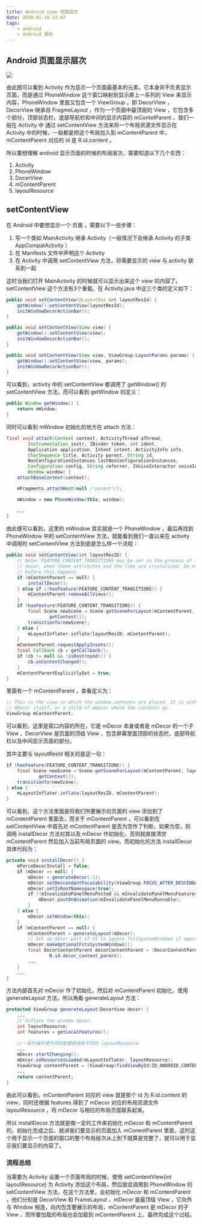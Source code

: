 ```yaml
---
title: Android view 视图层次
date: 2018-01-10 22:47
tags: 
	- android
	- android 源码
---
```


## Android 页面显示层次

![](http://blog-1251826226.coscd.myqcloud.com/1976991-810bf9f3f47b221b.png)

由此图可以看到 Activity 作为显示一个页面最基本的元素，它本身并不负责显示页面，而是通过 PhoneWindow 这个窗口映射到显示屏上一系列的 View 来显示内容，PhoneWindow 里面又包含一个 ViewGroup ，即 DecorView ，DecorView 继承自 FragmeLayout ，作为一个页面中最顶层的 View ，它包含多个部分，顶部状态栏、底部导航栏和中间的显示内容的 mContetParent ，我们一般在 Activity 中 通过 setContentView 方法来将一个布局资源文件显示在 Activity 中的时候，一般都是把这个布局加入到 mContentParent 中，mContentParent 对应的 id 是 R.id.content 。

所以要想理解 android 显示页面的时候的布局层次，需要知道以下几个东西：

1.  Activity
2.  PhoneWindow
3.  DocerView
4.  mContentParent
5.  layoutResource

## setContentView

在 Android 中要想显示一个 页面 ，需要以下一些步骤：

1.  写一个类如 MainActivity 继承 Activity（一般情况下会继承 Activity 的子类 AppCompatActivity ）
2.  在 Manifests 文件中声明这个 Activity
3.  在 Activity 中调用 setContentView 方法，将需要显示的 view 与 activity 联系到一起

这时当我们打开 MainActivity 的时候就可以显示出来这个 view 的内容了。setContentView 这个方法有3个重载。在 Activity.java 中这三个类的定义如下：

```java
public void setContentView(@LayoutRes int layoutResId) {
  	getWindow().setContentView(layoutResId);
  	initWindowDecorActionBar();
}

public void setContentView(View view) {
  	getWindow().setContentView(view);
  	initWindowDecorActionBar();
}

public void setContentView(View view, ViewGroup.LayoutParams params) {
    getWindow().setContentView(view, params);
  	initWindowDecorActionBar();
}
```

可以看到，activity 中的 setContentView 都调用了 getWindow() 的 setContentView 方法，而可以看到 getWindow 的定义：

```java
public Window getWindow() {
  	return mWindow;
}
```

同时可以看到 mWindow 初始化的地方在 attach 方法：

```java
final void attach(Context context, ActivityThread aThread,
        Instrumentation instr, IBinder token, int ident,
        Application application, Intent intent, ActivityInfo info,
        CharSequence title, Activity parent, String id,
        NonConfigurationInstances lastNonConfigurationInstances,
        Configuration config, String referrer, IVoiceInteractor voiceInteractor,
        Window window) {
    attachBaseContext(context);

    mFragments.attachHost(null /*parent*/);

    mWindow = new PhoneWindow(this, window);
  
  	...
}
```

由此便可以看到，这里的 mWindow 其实就是一个 PhoneWindow ，最后再找到 PhoneWindow 中的 setContentView 方法，就能看到我们一直以来在 activity 中调用的 setContentVIew 方法到底是怎么样一个流程：

```java
public void setContentView(int layoutResID) {
    // Note: FEATURE_CONTENT_TRANSITIONS may be set in the process of installing the window
    // decor, when theme attributes and the like are crystalized. Do not check the feature
    // before this happens.
    if (mContentParent == null) {
        installDecor();
    } else if (!hasFeature(FEATURE_CONTENT_TRANSITIONS)) {
        mContentParent.removeAllViews();
    }
    if (hasFeature(FEATURE_CONTENT_TRANSITIONS)) {
        final Scene newScene = Scene.getSceneForLayout(mContentParent, layoutResID,
                getContext());
        transitionTo(newScene);
    } else {
        mLayoutInflater.inflate(layoutResID, mContentParent);
    }
    mContentParent.requestApplyInsets();
    final Callback cb = getCallback();
    if (cb != null && !isDestroyed()) {
        cb.onContentChanged();
    }
    mContentParentExplicitlySet = true;
}
```

里面有一个 mContentParent ，查看定义为：

```java
// This is the view in which the window contents are placed. It is either
// mDecor itself, or a child of mDecor where the contents go.
ViewGroup mContentParent;
```

可以看到，这里是窗口内容的所在，它是 mDecor 本身或者是 mDecor 的一个子 View ，DecorView 是页面的顶级 View ，包含屏幕里面顶部的状态栏、底部导航栏以及中间显示页面的部分。

其中主要与 layoutResId 相关的是这一句：

```java
if (hasFeature(FEATURE_CONTENT_TRANSITIONS)) {
    final Scene newScene = Scene.getSceneForLayout(mContentParent, layoutResID,
            getContext());
    transitionTo(newScene);
} else {
    mLayoutInflater.inflate(layoutResID, mContentParent);
}
```

可以看到，这个方法里面是将我们所要展示的页面的 view 添加到了 mContentParent 里面去，而关于 mContentParent ，可以看到在 setContentView 中首先对 mContentParent 是否为空作了判断，如果为空，则调用 installDecor 方法对其以及 mDecor 作初始化，否则就直接清空 mContentParent 然后加入当前布局页面的 view。而初始化的方法 installDecor 具体代码为：

```java
private void installDecor() {
    mForceDecorInstall = false;
    if (mDecor == null) {
        mDecor = generateDecor(-1);
        mDecor.setDescendantFocusability(ViewGroup.FOCUS_AFTER_DESCENDANTS);
        mDecor.setIsRootNamespace(true);
        if (!mInvalidatePanelMenuPosted && mInvalidatePanelMenuFeatures != 0) {
            mDecor.postOnAnimation(mInvalidatePanelMenuRunnable);
        }
    } else {
        mDecor.setWindow(this);
    }
    if (mContentParent == null) {
        mContentParent = generateLayout(mDecor);
        // Set up decor part of UI to ignore fitsSystemWindows if appropriate.
        mDecor.makeOptionalFitsSystemWindows();
        final DecorContentParent decorContentParent = (DecorContentParent) mDecor.findViewById(
                R.id.decor_content_parent);
      	...
    }
  	...
}
```

方法内部首先对 mDecor 作了初始化，然后对 mContentParent 初始化，使用 generateLayout 方法，所以再看 generateLayout 方法：

```java
protected ViewGroup generateLayout(DecorView decor) {
  	...
    // Inflate the window decor.
    int layoutResource;
  	int features = getLocalFeatures();
  
  	//一系列操作使不同的配置获得到不同的 layoutResource
  	...
    mDecor.startChanging();
	mDecor.onResourcesLoaded(mLayoutInflater, layoutResource);
	ViewGroup contentParent = (ViewGroup)findViewById(ID_ANDROID_CONTENT);
  	...
    return contentParent;
}
```

由此可以看到，mContentParent 对应的 view 就是那个 id 为 R.id.content 的 view，同时还根据 features 得到了 mDecor 对应的布局资源文件 layoutResource ，将 mDecor 与相应的布局页面联系起来。

所以 installDecor 方法就是做一定的工作来初始化 mDecor 和 mContentParent 的，初始化完成之后，就讲我们要显示的页面加入 mConentParent 里面，这时这个用于显示一个页面的窗口的整个布局层次从上到下就算是完整了，就可以用于显示我们要显示的内容了。

### 流程总结

当需要为 Activity 设置一个页面布局的时候，使用 setContentView(int layoutResource) 为 Activity 添加这个布局，然后就会调用到 PhoneWindow 的 setContentView 方法，在这个方法里，会初始化 mDecor 和 mContentParent ，他们分别是 DecorView 和 FrameLayout ，mDecor 是最顶级 View ，它向外与 Window 相连，向内包含要展示的布局，mContentParent 是 mDecor 的子 View ，而所要加载的布局也会加载到 mContentParent 上，最终完成这个过程。